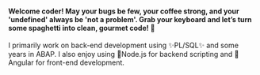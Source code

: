 #### Welcome coder! May your bugs be few, your coffee strong, and your 'undefined' always be 'not a problem'. Grab your keyboard and let’s turn some spaghetti into clean, gourmet code! 👋

I primarily work on back-end development using ✨PL/SQL✨ and some years in ABAP. I also enjoy using 🔭Node.js for backend scripting and 🔭Angular for front-end development.



<!--
**karol-preiskorn/karol-preiskorn** is a ✨ _special_ ✨ repository because its `README.md` (this file) appears on your GitHub profile.
🔭 I’m currently working on an off-work development for learning ✨3D inventory project✨ — a solution that allows you to build spatial and database representations of various types of warehouses and server rooms. 

🌱 I’m currently learning about promises and reactive forms in Angular on Prular and Node.js on Inversible Labs.
Here are some ideas to get you started:

- 🔭 I’m currently working on ...
- 🌱 I’m currently learning ...
- 👯 I’m looking to collaborate on ...
- 🤔 I’m looking for help with ...
- 💬 Ask me about ...
- 📫 How to reach me: ...
- 😄 Pronouns: ...
- ⚡ Fun fact: ...
-->
